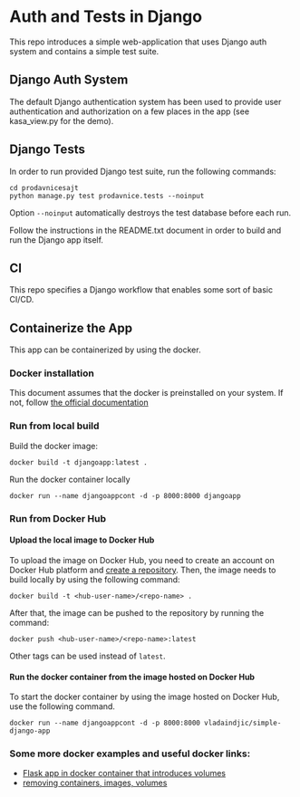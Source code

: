 # Auth and Tests in Django
This repo introduces a simple web-application that uses Django auth system and 
contains a simple test suite.

## Django Auth System
The default Django authentication system has been used to provide user 
authentication and authorization on a few places in the app (see 
kasa\_view.py for the demo).

## Django Tests
In order to run provided Django test suite, run the following commands:
```console
cd prodavnicesajt
python manage.py test prodavnice.tests --noinput
```
Option `--noinput` automatically destroys the test database before each run.

Follow the instructions in the README.txt document in order to build and run 
the Django app itself.

## CI
This repo specifies a Django workflow that enables some sort of basic CI/CD.

## Containerize the App
This app can be containerized by using the docker.

### Docker installation
This document assumes that the docker is preinstalled on your system. 
If not, follow [the official documentation](https://docs.docker.com/get-docker/)

### Run from local build
Build the docker image:
```console
docker build -t djangoapp:latest .
```

Run the docker container locally
```console
docker run --name djangoappcont -d -p 8000:8000 djangoapp
```

### Run from Docker Hub

#### Upload the local image to Docker Hub
To upload the image on Docker Hub, you need to create an account on Docker Hub platform and [create a repository](https://docs.docker.com/docker-hub/repos/).
Then, the image needs to build locally by using the following command:
```console
docker build -t <hub-user-name>/<repo-name> .
```
After that, the image can be pushed to the repository by running the command:
```console
docker push <hub-user-name>/<repo-name>:latest
```
Other tags can be used instead of `latest`.


#### Run the docker container from the image hosted on Docker Hub
To start the docker container by using the image hosted on Docker Hub, use the following command.
```console
docker run --name djangoappcont -d -p 8000:8000 vladaindjic/simple-django-app
```

### Some more docker examples and useful docker links:
- [Flask app in docker container that introduces volumes](https://github.com/MilosSimic/First-Docker-app?fbclid=IwAR2aUNHOLNqPL4K3wLYYIhtB7LxT0VRDOAQNyjBeOyHLRox7QC9SENEuhEA)
- [removing containers, images, volumes](https://www.digitalocean.com/community/tutorials/how-to-remove-docker-images-containers-and-volumes)
